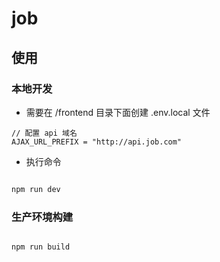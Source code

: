 job
===

## 使用

### 本地开发

- 需要在 /frontend 目录下面创建 .env.local 文件

```
// 配置 api 域名
AJAX_URL_PREFIX = "http://api.job.com"
```
- 执行命令


``` bash

npm run dev

```

### 生产环境构建

``` bash

npm run build

```


